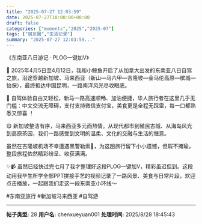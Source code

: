```yaml
---
title: "2025-07-27 12:03:59"
date: 2025-07-27T10:00:00+08:00
draft: false
categories: ["moments","2025","2025-07"]
tags: ["朋友圈","生活记录"]
summary: "2025-07-27 12:03:59..."
---
```


《东南亚八日游记 · PLOG一键加V》

📅 2025年4月5日至4月12日，我和小鲸鱼开启了从加拿大出发的东南亚八日自驾之旅，沿途穿越新加坡、马来西亚（新山—马六甲—吉隆坡—金马伦高原—槟城—怡保），最终抵达中国昆明，一路南洋风光尽收眼底。

🚗 自驾体验自由又轻松，新马一路高速顺畅、加油便捷，华人旅行者在这里几乎无门槛：中文交流无障碍，支付支持微信支付宝，美食更是全程无踩雷，每一口都熟悉又惊喜 ！

😋 新加坡整洁有序，马来西亚多元而热情。从现代都市到殖民古城、从海岛风光到高原茶园，我们一路感受到文明的温柔、文化的交融与生活的惬意。

虽然在吉隆坡机场不幸遭遇黑警勒索💸，为这趟旅行留下小小遗憾，但瑕不掩瑜，整段旅程依然精彩纷呈、收获满满。

✨📹 虽然已经快过完七月了我才整理好这段PLOG一键加V，精彩虽迟但到。这段动用我毕生所学全部PPT拼接手艺的视频记录了一路风景、美食与日常片段，欢迎点击播放，一起跟我们走这一段东南亚小环线～

#东南亚旅行 #新加坡马来西亚 #自驾游

---

**帖子类型:** 28
**用户名:** chenxueyuan001
**处理时间:** 2025/8/28 18:45:43